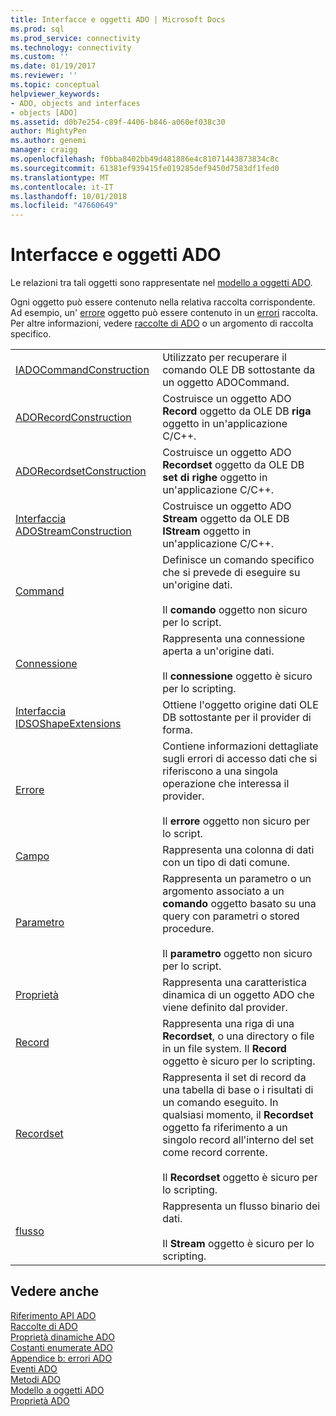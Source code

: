 ```yaml
---
title: Interfacce e oggetti ADO | Microsoft Docs
ms.prod: sql
ms.prod_service: connectivity
ms.technology: connectivity
ms.custom: ''
ms.date: 01/19/2017
ms.reviewer: ''
ms.topic: conceptual
helpviewer_keywords:
- ADO, objects and interfaces
- objects [ADO]
ms.assetid: d0b7e254-c89f-4406-b846-a060ef038c30
author: MightyPen
ms.author: genemi
manager: craigg
ms.openlocfilehash: f0bba8402bb49d481886e4c81071443873834c8c
ms.sourcegitcommit: 61381ef939415fe019285def9450d7583df1fed0
ms.translationtype: MT
ms.contentlocale: it-IT
ms.lasthandoff: 10/01/2018
ms.locfileid: "47660649"
---
```

# <a name="ado-objects-and-interfaces"></a>Interfacce e oggetti ADO
Le relazioni tra tali oggetti sono rappresentate nel [modello a oggetti ADO](../../../ado/reference/ado-api/ado-object-model.md).  
  
 Ogni oggetto può essere contenuto nella relativa raccolta corrispondente. Ad esempio, un' [errore](../../../ado/reference/ado-api/error-object.md) oggetto può essere contenuto in un [errori](../../../ado/reference/ado-api/errors-collection-ado.md) raccolta. Per altre informazioni, vedere [raccolte di ADO](../../../ado/reference/ado-api/ado-collections.md) o un argomento di raccolta specifico.  
  
|||  
|-|-|  
|[IADOCommandConstruction](https://msdn.microsoft.com/library/windows/desktop/aa965677.aspx)|Utilizzato per recuperare il comando OLE DB sottostante da un oggetto ADOCommand.|  
|[ADORecordConstruction](../../../ado/reference/ado-api/adorecordconstruction-interface.md)|Costruisce un oggetto ADO **Record** oggetto da OLE DB **riga** oggetto in un'applicazione C/C++.|  
|[ADORecordsetConstruction](../../../ado/reference/ado-api/adorecordsetconstruction-interface.md)|Costruisce un oggetto ADO **Recordset** oggetto da OLE DB **set di righe** oggetto in un'applicazione C/C++.|  
|[Interfaccia ADOStreamConstruction](../../../ado/reference/ado-api/adostreamconstruction-interface.md)|Costruisce un oggetto ADO **Stream** oggetto da OLE DB **IStream** oggetto in un'applicazione C/C++.|  
|[Command](../../../ado/reference/ado-api/command-object-ado.md)|Definisce un comando specifico che si prevede di eseguire su un'origine dati.<br /><br /> Il **comando** oggetto non sicuro per lo script.|  
|[Connessione](../../../ado/reference/ado-api/connection-object-ado.md)|Rappresenta una connessione aperta a un'origine dati.<br /><br /> Il **connessione** oggetto è sicuro per lo scripting.|  
|[Interfaccia IDSOShapeExtensions](../../../ado/reference/ado-api/idsoshapeextensions-interface.md)|Ottiene l'oggetto origine dati OLE DB sottostante per il provider di forma.|  
|[Errore](../../../ado/reference/ado-api/error-object.md)|Contiene informazioni dettagliate sugli errori di accesso dati che si riferiscono a una singola operazione che interessa il provider.<br /><br /> Il **errore** oggetto non sicuro per lo script.|  
|[Campo](../../../ado/reference/ado-api/field-object.md)|Rappresenta una colonna di dati con un tipo di dati comune.|  
|[Parametro](../../../ado/reference/ado-api/parameter-object.md)|Rappresenta un parametro o un argomento associato a un **comando** oggetto basato su una query con parametri o stored procedure.<br /><br /> Il **parametro** oggetto non sicuro per lo script.|  
|[Proprietà](../../../ado/reference/ado-api/property-object-ado.md)|Rappresenta una caratteristica dinamica di un oggetto ADO che viene definito dal provider.|  
|[Record](../../../ado/reference/ado-api/record-object-ado.md)|Rappresenta una riga di una **Recordset**, o una directory o file in un file system. Il **Record** oggetto è sicuro per lo scripting.|  
|[Recordset](../../../ado/reference/ado-api/recordset-object-ado.md)|Rappresenta il set di record da una tabella di base o i risultati di un comando eseguito. In qualsiasi momento, il **Recordset** oggetto fa riferimento a un singolo record all'interno del set come record corrente.<br /><br /> Il **Recordset** oggetto è sicuro per lo scripting.|  
|[flusso](../../../ado/reference/ado-api/stream-object-ado.md)|Rappresenta un flusso binario dei dati.<br /><br /> Il **Stream** oggetto è sicuro per lo scripting.|  
  
## <a name="see-also"></a>Vedere anche  
 [Riferimento API ADO](../../../ado/reference/ado-api/ado-api-reference.md)   
 [Raccolte di ADO](../../../ado/reference/ado-api/ado-collections.md)   
 [Proprietà dinamiche ADO](../../../ado/reference/ado-api/ado-dynamic-properties.md)   
 [Costanti enumerate ADO](../../../ado/reference/ado-api/ado-enumerated-constants.md)   
 [Appendice b: errori ADO](../../../ado/guide/appendixes/appendix-b-ado-errors.md)   
 [Eventi ADO](../../../ado/reference/ado-api/ado-events.md)   
 [Metodi ADO](../../../ado/reference/ado-api/ado-methods.md)   
 [Modello a oggetti ADO](../../../ado/reference/ado-api/ado-object-model.md)   
 [Proprietà ADO](../../../ado/reference/ado-api/ado-properties.md)
